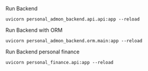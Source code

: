 
Run Backend
```
uvicorn personal_admon_backend.api.api:app --reload
```

Run Backend with ORM
```
uvicorn personal_admon_backend.orm.main:app --reload
```

Run Backend personal finance
```
uvicorn personal_finance.api:app --reload